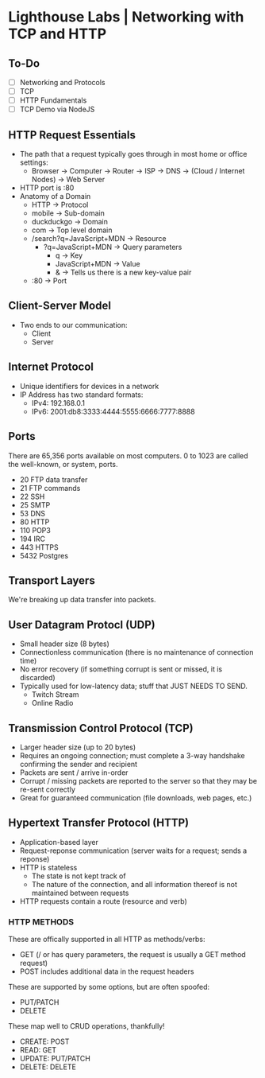 # Lighthouse Labs | Networking with TCP and HTTP

## To-Do

* [ ] Networking and Protocols
* [ ] TCP
* [ ] HTTP Fundamentals
* [ ] TCP Demo via NodeJS

## HTTP Request Essentials

* The path that a request typically goes through in most home or office settings:
    * Browser -> Computer -> Router -> ISP -> DNS -> (Cloud / Internet Nodes) -> Web Server
* HTTP port is :80
* Anatomy of a Domain
    * HTTP -> Protocol
    * mobile -> Sub-domain
    * duckduckgo -> Domain
    * com -> Top level domain
    * /search?q=JavaScript+MDN -> Resource
        * ?q=JavaScript+MDN -> Query parameters
            * q -> Key
            * JavaScript+MDN -> Value
            * & -> Tells us there is a new key-value pair
    * :80 -> Port

## Client-Server Model

* Two ends to our communication:
    * Client
    * Server

## Internet Protocol

* Unique identifiers for devices in a network
* IP Address has two standard formats:
    * IPv4: 192.168.0.1
    * IPv6: 2001:db8:3333:4444:5555:6666:7777:8888

## Ports

There are 65,356 ports available on most computers. 0 to 1023 are called the well-known, or system, ports.

* 20 FTP data transfer
* 21 FTP commands
* 22 SSH
* 25 SMTP
* 53 DNS
* 80 HTTP
* 110 POP3
* 194 IRC
* 443 HTTPS
* 5432 Postgres

## Transport Layers

We're breaking up data transfer into packets.

## User Datagram Protocl (UDP)

* Small header size (8 bytes)
* Connectionless communication (there is no maintenance of connection time)
* No error recovery (if something corrupt is sent or missed, it is discarded)
* Typically used for low-latency data; stuff that JUST NEEDS TO SEND.
    * Twitch Stream
    * Online Radio

## Transmission Control Protocol (TCP)

* Larger header size (up to 20 bytes)
* Requires an ongoing connection; must complete a 3-way handshake confirming the sender and recipient
* Packets are sent / arrive in-order
* Corrupt / missing packets are reported to the server so that they may be re-sent correctly
* Great for guaranteed communication (file downloads, web pages, etc.)

## Hypertext Transfer Protocol (HTTP)

* Application-based layer
* Request-reponse communication (server waits for a request; sends a reponse)
* HTTP is stateless
    * The state is not kept track of
    * The nature of the connection, and all information thereof is not maintained between requests
* HTTP requests contain a route (resource and verb)

### HTTP METHODS

These are offically supported in all HTTP as methods/verbs:

* GET (/ or has query parameters, the request is usually a GET method request)
* POST includes additional data in the request headers

These are supported by some options, but are often spoofed:

* PUT/PATCH
* DELETE

These map well to CRUD operations, thankfully!

* CREATE: POST
* READ: GET
* UPDATE: PUT/PATCH
* DELETE: DELETE


